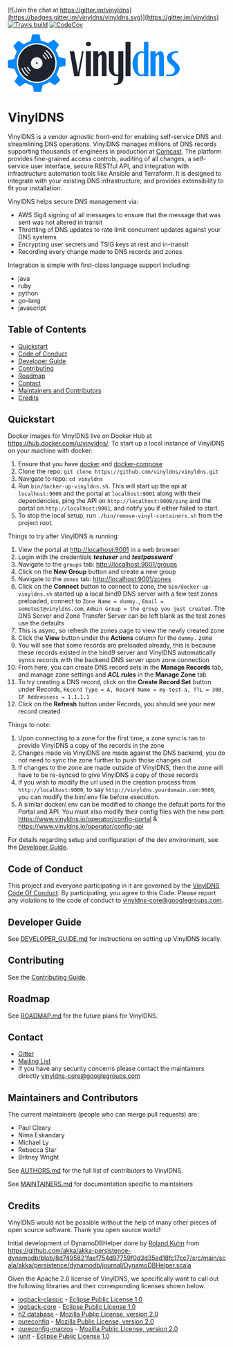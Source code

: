 [![Join the chat at https://gitter.im/vinyldns](https://badges.gitter.im/vinyldns/vinyldns.svg)](https://gitter.im/vinyldns)
[![Travis build](https://api.travis-ci.org/vinyldns/vinyldns.svg?branch=master)](https://travis-ci.org/vinyldns/vinyldns)
[![CodeCov ](https://codecov.io/gh/vinyldns/vinyldns/branch/master/graph/badge.svg)](https://codecov.io/gh/vinyldns/vinyldns)

<p align="left">
  <a href="http://www.vinyldns.io/">
    <img
      alt="VinylDNS"
      src="img/vinyldns-logo-full.png"
      width="400"
    />
  </a>
</p>

# VinylDNS
VinylDNS is a vendor agnostic front-end for enabling self-service DNS and streamlining DNS operations.
VinylDNS manages millions of DNS records supporting thousands of engineers in production at [Comcast](http://www.comcast.com).
The platform provides fine-grained access controls, auditing of all changes, a self-service user interface,
secure RESTful API, and integration with infrastructure automation tools like Ansible and Terraform.
It is designed to integrate with your existing DNS infrastructure, and provides extensibility to fit your installation.

VinylDNS helps secure DNS management via:
* AWS Sig4 signing of all messages to ensure that the message that was sent was not altered in transit
* Throttling of DNS updates to rate limit concurrent updates against your DNS systems
* Encrypting user secrets and TSIG keys at rest and in-transit
* Recording every change made to DNS records and zones

Integration is simple with first-class language support including:
* java
* ruby
* python
* go-lang
* javascript

## Table of Contents
- [Quickstart](#quickstart)
- [Code of Conduct](#code-of-conduct)
- [Developer Guide](#developer-guide)
- [Contributing](#contributing)
- [Roadmap](#roadmap)
- [Contact](#contact)
- [Maintainers and Contributors](#maintainers-and-contributors)
- [Credits](#credits)

## Quickstart
Docker images for VinylDNS live on Docker Hub at https://hub.docker.com/u/vinyldns/.
To start up a local instance of VinylDNS on your machine with docker:

1. Ensure that you have [docker](https://docs.docker.com/install/) and [docker-compose](https://docs.docker.com/compose/install/)
1. Clone the repo: `git clone https://github.com/vinyldns/vinyldns.git`
1. Navigate to repo: `cd vinyldns`
1. Run `bin/docker-up-vinyldns.sh`. This will start up the api at `localhost:9000` and the portal at `localhost:9001` along with their 
dependencies, ping the API on `http://localhost:9000/ping` and the portal on `http://localhost:9001`, and notify you if either failed to start.
1. To stop the local setup, run `./bin/remove-vinyl-containers.sh` from the project root.

Things to try after VinylDNS is running:

1. View the portal at <http://localhost:9001> in a web browser
1. Login with the credentials ***testuser*** and ***testpassword***
1. Navigate to the `groups` tab: <http://localhost:9001/groups>
1. Click on the **New Group** button and create a new group
1. Navigate to the `zones` tab: <http://localhost:9001/zones>
1. Click on the **Connect** button to connect to zone, the `bin/docker-up-vinyldns.sh` started up a local bind9 DNS server 
with a few test zones preloaded, 
connect to `Zone Name = dummy.`, `Email = sometest@vinyldns.com`, `Admin Group = the group you just created`. The DNS
Server and Zone Transfer Server can be left blank as the test zones use the defaults 
1. This is async, so refresh the zones page to view the newly created zone
1. Click the **View** button under the **Actions** column for the `dummy.` zone
1. You will see that some records are preloaded already, this is because these records existed in the bind9 server 
and VinylDNS automatically syncs records with the backend DNS server upon zone connection
1. From here, you can create DNS record sets in the **Manage Records** tab, and manage zone settings and ***ACL rules***
in the **Manage Zone** tab
1. To try creating a DNS record, click on the **Create Record Set** button under Records, `Record Type = A, Record Name = my-test-a,
TTL = 300, IP Addressess = 1.1.1.1`
1. Click on the **Refresh** button under Records, you should see your new record created

Things to note: 

1. Upon connecting to a zone for the first time, a zone sync is ran to provide VinylDNS a copy of the records in the zone
1. Changes made via VinylDNS are made against the DNS backend, you do not need to sync the zone further to push those changes out
1. If changes to the zone are made outside of VinylDNS, then the zone will have to be re-synced to give VinylDNS a copy of those records
1. If you wish to modify the url used in the creation process from `http://localhost:9000`, to say `http://vinyldns.yourdomain.com:9000`, you can modify the bin/.env file before execution.
1. A similar docker/.env can be modified to change the default ports for the Portal and API. You must also modify their config files with the new port: https://www.vinyldns.io/operator/config-portal & https://www.vinyldns.io/operator/config-api

For details regarding setup and configuration of the dev environment, see the [Developer Guide](DEVELOPER_GUIDE.md).

## Code of Conduct
This project and everyone participating in it are governed by the [VinylDNS Code Of Conduct](CODE_OF_CONDUCT.md).  By
participating, you agree to this Code.  Please report any violations to the code of conduct to vinyldns-core@googlegroups.com.

## Developer Guide
See [DEVELOPER_GUIDE.md](DEVELOPER_GUIDE.md) for instructions on setting up VinylDNS locally.

## Contributing
See the [Contributing Guide](CONTRIBUTING.md).

## Roadmap
See [ROADMAP.md](ROADMAP.md) for the future plans for VinylDNS.

## Contact
- [Gitter](https://gitter.im/vinyldns)
- [Mailing List](https://groups.google.com/forum/#!forum/vinyldns)
- If you have any security concerns please contact the maintainers directly vinyldns-core@googlegroups.com

## Maintainers and Contributors
The current maintainers (people who can merge pull requests) are:
- Paul Cleary
- Nima Eskandary
- Michael Ly
- Rebecca Star
- Britney Wright

See [AUTHORS.md](AUTHORS.md) for the full list of contributors to VinylDNS.

See [MAINTAINERS.md](MAINTAINERS.md) for documentation specific to maintainers 

## Credits
VinylDNS would not be possible without the help of many other pieces of open source software. Thank you open source world!

Initial development of DynamoDBHelper done by [Roland Kuhn](https://github.com/rkuhn) from https://github.com/akka/akka-persistence-dynamodb/blob/8d7495821faef754d97759f0d3d35ed18fc17cc7/src/main/scala/akka/persistence/dynamodb/journal/DynamoDBHelper.scala

Given the Apache 2.0 license of VinylDNS, we specifically want to call out the following libraries and their corresponding licenses shown below.
- [logback-classic](https://github.com/qos-ch/logback) - [Eclipse Public License 1.0](https://www.eclipse.org/legal/epl-v10.html)
- [logback-core](https://github.com/qos-ch/logback) - [Eclipse Public License 1.0](https://www.eclipse.org/legal/epl-v10.html)
- [h2 database](http://h2database.com) - [Mozilla Public License, version 2.0](https://www.mozilla.org/MPL/2.0/)
- [pureconfig](https://github.com/pureconfig/pureconfig) - [Mozilla Public License, version 2.0](https://www.mozilla.org/MPL/2.0/)
- [pureconfig-macros](https://github.com/pureconfig/pureconfig) - [Mozilla Public License, version 2.0](https://www.mozilla.org/MPL/2.0/)
- [junit](https://junit.org/junit4/) - [Eclipse Public License 1.0](https://www.eclipse.org/legal/epl-v10.html)
